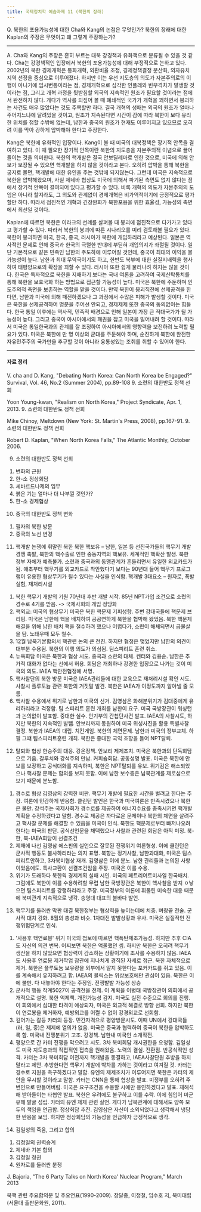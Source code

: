 ```yaml
---
title: 국제정치학 예습과제 11 (북한의 장래)
---
```


Q. 북한의 포용가능성에 대한 Cha와 Kang의 논점은 무엇인가? 북한의 장래에 대한 Kaplan의 주장은 무엇이고 왜 그렇게 주장하는가?

---

A. Cha와 Kang의 주장은 흔히 부르는 대북 강경책과 유화책으로 분류될 수 있을 것 같다. Cha는 강경책적인 입장에서 북한의 포용가능성에 대해 부정적으로 논하고 있다. 2002년의 북한 경제개혁은 통화개혁, 외환비율 조정, 경제정책결정 분산화, 외자유치 지역 선정을 중심으로 이루어졌다. 하지만 이는 우선 지도층의 의도가 자본주의로의 이행이 아니기에 임시변통이라는 점, 경제개혁으로 심각한 인플레와 빈부격차가 발생할 것이라는 점, 그리고 개혁 과정을 뒷받침할 외국의 지속적인 원조가 필요할 것이라는 점에서 완전하지 않다. 게다가 역사를 되짚어 볼 때 폐쇄적인 국가가 개혁을 꽤하면서 붕괴하는 사건도 매우 많았다는 것도 주목할만 하다. 결국 개혁의 성패는 외국의 원조가 얼마나 주어지느냐에 달려있을 것이고, 원조가 지속된다면 시간이 감에 따라 북한이 보다 유리한 위치를 점할 수밖에 없는데, 남한과 중국의 원조가 현재도 이루어지고 있으므로 오히려 이를 막아 강하게 압박해야 한다고 주장한다.

Kang은 북한에 유화적인 입장이다. Kang이 볼 때 미국의 대북정책은 장기적 안목을 결여하고 있다. 이 때 필요한 장기적 안목이란 북한의 지도층을 자본주의적 이념으로 끌어들이는 것을 의미한다. 북한의 핵개발은 결국 안보딜레마로 인한 것으로, 미국에 의해 안보가 보장될 수 있으면 핵개발을 하지 않을 것이라고 본다. 오히려 압박을 통해 북한을 궁지로 몰면, 핵개발에 대한 유인을 주는 것밖에 되지않는다. 그런데 미국은 지속적으로 북한을 압박해왔으며, 사실 제네바 협상도 미국에 의해서 파기된 측면도 없지 않다는 점에서 장기적 안목이 결여되어 있다고 평가할 수 있다. 비록 개혁의 의도가 자본주의의 도입은 아니라 할지라도, 그 의도와 관계없이 경제개혁은 비가역적이기에 긍정적으로 평가할만 하다. 따라서 점진적인 개혁과 긴장완화가 북한포용을 위한 효율성, 가능성의 측면에서 최선일 것이다.

Kaplan에 따르면 북한은 이라크의 선례를 살펴볼 때 붕괴에 점진적으로 다가가고 있다고 평가할 수 있다. 따라서 북한의 붕괴에 따른 시나리오를 미리 검토해볼 필요가 있다. 북한이 붕괴하면 미국, 한국, 중국, 러시아가 북한에 개입하리라고 예상된다. 일본은 역사적인 문제로 인해 중국과 한국의 극렬한 반대에 부딛혀 개입의지가 좌절될 것이다. 일단 기본적으로 같은 민족인 남한의 주도하에 이루어질 것인데, 중국이 최대의 이익을 볼 가능성이 높다. 남한과 최대 무역국이기도 하고, 한반도 북부에 대한 실질지배력을 행사하여 태평양으로의 확장을 꾀할 수 있다. 러시아 또한 쉽게 물러나려 하지는 않을 것이다. 한국은 독자적으로 북한을 지배하기 보다는 국내 여론을 고려하여 국제신탁통치를 통해 북한을 보호국화 하는 방법으로 접근할 가능성이 높다. 미국은 북한에 주둔하며 인도주의적 측면을 보존하는 역할을 맡을 것이다. 만약 북한이 붕괴직전에 선제공격을 한다면, 남한과 미국에 의해 패전하겠으나 그 과정에서 수많은 피해가 발생할 것이다. 미국은 북한을 선제공격하여 명분을 주어선 안되고, 경제제제 또한 중국의 동의없이는 힘들다. 한국 통일 이후에는 역사적, 민족적 배경으로 인해 일본이 가장 큰 적대국가가 될 가능성이 높다. 그리고 중국이 아시아에서의 패권을 잡고 미국을 밀어내려 할 것이다. 따라서 미국은 통일한국과의 관계를 잘 조정하여 아시아에서의 영향력을 보전하려 노력할 필요가 있다. 미국은 북한에 만 명 이상의 군대를 주둔해야 하며, 순진하게 북한에 완전한 자유민주주의 국가만을 추구할 것이 아니라 융통성있는 조취를 취할 수 있어야 한다.

---

#### 자료 정리

V. cha and D. Kang, "Debating North Korea: Can North Korea be Engaged?" Survival, Vol. 46, No.2 (Summer 2004), pp.89-108
9. 소련의 대한반도 정책 선회

Yoon Young-kwan, "Realism on North Korea," Project Syndicate, Apr. 1, 2013.
9. 소련의 대한반도 정책 선회

Mike Chinoy, Meltdown (New York: St. Martin's Press, 2008), pp.167-91.
9. 소련의 대한반도 정책 선회

Robert D. Kaplan, "When North Korea Falls," The Atlantic Monthly, October 2006.

9.  소련의 대한반도 정책 선회
1) 변화의 근원
2) 한-소 정상회담
3) 셰바르드나제의 임무
4) 붉은 기는 얼마나 더 나부낄 것인가?
5) 한-소 경제협상

10. 중국의 대한반도 정책 변화
1) 필자의 북한 방문
2) 중국의 노선 변경

11. 핵개발 논쟁에 휘말린 북한
북한 핵보유 – 남한, 일본 등 선진국가들의 핵무기 개발 경쟁 촉발, 북한의 핵수출로 인한 중동지역의 핵보유. 세계적인 핵확산 발생. 북한 정부 자체가 예측불가. 소련과 중국과의 동맹관계가 흔들리면서 유일한 외교카드가 됨. 애초부터 핵무기를 외교카드로 착안했다기 보다는 90년대 들어 핵무기 프로그램이 유용한 협상무기가 될수 있다는 사실을 인식함.
핵개발 3대요소 – 원자로, 폭발실험, 재처리시설
1) 북한 핵무기 개발의 기원
70년대 후반 개발 시작. 85년 NPT가입 조건으로 소련의 경수로 4기를 받음. -> 국제사회의 개입 정당화
2) 핵외교: 미국의 협상무기
미국은 북한 핵문제 기피성향. 주변 강대국들에 핵문제 브리핑. 미국은 남한에 핵을 배치하여 공공연하게 북한을 협박해 왔었음. 북한 핵문제 해결을 위해 남한 배치 핵을 철수하려 했으나 어렵다가, 소련이 해체되면서 급물살을 탐. 노태우때 모두 철수.
3) 12월 남북기본합의서
핵관련 논의 큰 전진. 하지만 협정은 맺었지만 남한의 의견이 대부분 수용됨. 북한의 이행 의도가 의심됨. 팀스피리트 훈련 취소.
4) 뉴욕회담
미국은 북한과 협상 시도. 중국과 소련의 대체. 켄터와 김용순. 남한은 추가적 대화가 없다는 선에서 허용. 회담은 개최하나 강경한 입장으로 나가는 것이 미국의 의도. IAEA 핵안전협정에 서명.
5) 핵사찰단의 북한 방문
미국은 IAEA관리들에 대한 교육으로 재처리시설 확인 시도. 사찰시 플루토늄 관련 북한의 거짓말 발견. 북한은 IAEA가 이정도까지 알아낼 줄 모름.
6) 핵사찰 수용에서 위기로
남한과 미국의 선거. 김영삼은 화해분위기가 김대중에게 유리하리라고 걱정함. 팀 스피리트 훈련 개최를 남한이 요구. 미국 국방장관이 워싱턴과 논의없이 발표함. 중대한 실수. 안기부의 간첩단사건 발표. IAEA의 사찰시도, 하지만 북한의 지속적인 발뺌. 안보리까지 동원하여 미국 위성사진을 활용 특별사찰 결정. 북한과 IAEA의 대립. 치킨게임. 북한의 체면문제. 남한과 미국의 정부교체. 하필 그떄 팀스피리트훈련 개최. 북한은 중대한 국익 조항을 들어 NPT탈퇴.

12. 탈퇴와 협상
한승주의 대응. 강온정책. 안보리 제제조치. 미국은 북한과의 단독회담으로 기움. 갈루치와 강석주의 만남. 커피숍회담. 공동성명 발표. 미국은 북한에 안보를 보장하고 공식대화를 지속하며, 북한은 NPT탈퇴를 유보. 위기감은 해소되었으나 핵사찰 문제는 합의를 보지 못함. 이에 남한 보수층은 남북관계를 제로섬으로 보기 때문에 분노함.
1) 경수로 협상
김영삼의 강력한 비판. 핵무기 개발에 필요한 시간을 벌려고 한다는 주장. 여론에 민감하게 반응함. 클린턴 발언은 한국과 미국여론은 만족시켰으나 북한은 불만. 강석주는 국제사회가 경수로를 제공하여 에너지수요를 충족시키면 핵개발 계획을 수정하겠다고 말함. 경수로 제공은 까다로운 문제이나 북한의 체면을 살려주고 핵사찰 문제를 해결할 수 있음을 미국이 인식. 북한도 핵문제로부터 빠저나오려 한다는 미국의 판단. 공식선언문을 채택했으나 사찰과 관련된 회담은 아직 미정. 북-한, 북-IAEA회담이 선결조건
2) 제재에 나선 김영삼
에스핀의 실언으로 잘못된 전쟁위기 여론형성. 이에 클린턴은 군사적 행동도 불사하리라는 의지 표명. 북항는 정기사찰, 남한과대화, 미국은 팀스피리트안하고, 3차북미협상 재개. 김영삼은 이에 분노. 남한 관리들과 논의된 사항이었음에도. 특사교환이 선결조건임을 주장. 미국은 이를 수용.
3) 위기가 도래하다
북한읙 경제계획 실패 시인. 미국의 페트리어트미사일 한국배치. 그럼에도 북한이 이를 수용하려할 무렵 남한 국방장관은 북한이 핵사찰을 받지 ㅇ낳으면 팀스피리트를 강행하리라고 주장. 미국정부의 여론에 휘둘린 미숙한 대응 때문에 북미관계 지속적으로 냉각. 송영대 대표의 불바다 발언.

13. 핵무기를 둘러싼 막판 대결
북한정부는 협상력을 높이는데에 치중. 벼랑끝 전술. 군사적 대치 강화. 8월의 총성과 비슷. 1차대전 발발상황과 유사. 미국은 실질적인 전쟁위험단계로 인식.
1) '사용후 핵연료봉' 위기
미국의 첩보에 따르면 핵폭탄제조가능성. 하지만 추후 CIA도 자신의 의견 번복. 어찌보면 북한은 억울했던 셈. 하지만 북한은 오히려 핵무기 생산을 하지 않았으면 협상력이 감소하는 상황이기에 조사를 수용하지 않음. IAEA도 사용후 연료봉 제거작업 참관에 지나치게 경직된 자세로 접근. 북한 자체적으로 제거. 북한은 플루토늄 보유량을 외부에서 알지 못한다는 포커카드를 쥐고 있음. 이를 계속해서 유지하려고 함. IAEA의 블릭스는 위상보호에만 관심이 있음. 북한은 이에 불만. 다 내놓아야 한다는 주장임. 전쟁발발 가능성 상승
2) 군사적 행동
작계5027이 공격전을 전제. 이 계획을 이병태 국방장관이 의회에서 공개적으로 설명. 북한 억제책. 개전가능성 감지. 미국도 실전 수준으로 회의를 진행. 이 회의에서 심대한 타격이 예상되자, 미국은 외교적 해결로 방향 선회. 하지만 북한이 연료봉을 제거하자, 예방외교를 어쩔 수 없이 강경외교로 선회함.
3) 깊어가는 갈등
카터의 등장. 민간자격으로 평양방문시도. 이때 UN에서 강대국들(러, 일, 중)은 제제에 열의가 없음. 미국은 중국과 협력하여 중국이 북한을 압박하도록 함. 미국내 전쟁분위기 고조. 강경책. 남한내 미국인 소개작전.
4) 평양으로 간 카터
전쟁을 막으려고 시도. 3차 북미회담 개시권한을 요청함. 김일성도 미국 지도층과의 직접적인 접촉을 원해왔음. 노력의 결실. 전환점. 반공식적인 성격. 카터는 3차 북미회담 이전까지 핵개발을 동결하고, IAEA사찰단원 추방을 하지 말라고 제안. 추방한다면 핵무기 개발에 박차를 가하는 것이라고 여겨질 것. 카터는 경수로 지원을 촉구하겠다고 말함. 유엔의 제제조치가 이루어지면 북한은 카터의 제안을 무시할 것이라고 말함. 카터는 CNN을 통해 협상을 발표. 미정부를 오히려 주변인으로 만들어버림. 미국은 요구조건을 수용할 시에만 용인하겠다고 발표. 재해석해 받아들이는 타협안 발표. 북한은 우려에도 불구하고 이를 수락. 이에 힘입어 미군 유해 발굴 성립. 카터의 유엔 제제 관련 실언. 게다가 남북관계에 대해서도 양쪽 모두의 책임을 언급함. 정상회담 추진. 김영삼은 자신이 소외되었다고 생각해서 냉담한 반응을 보임. 하지만 정상회담의 가능성을 언급하자 긍정적으로 생각.

14. 김일성의 죽음, 그리고 합의
1) 김정일의 권력승계
2) 제네바 기본 합의
3) 김정일 정권
4) 원자로를 둘러싼 분쟁

J. Bajoria, "The 6 Party Talks on North Korea' Nuclear Program," March 2013

북핵 관련 주요합의문 및 주요연표(1990-2009). 장달중, 이정철, 임수호 저, 북미대립 (서울대 출판문화원, 2011).

